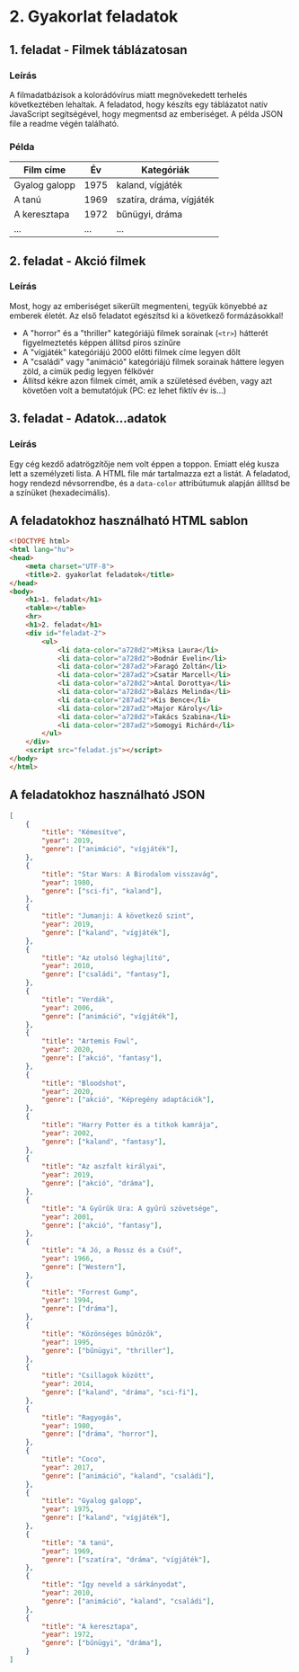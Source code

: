 # 2. Gyakorlat feladatok

## 1. feladat - Filmek táblázatosan

### Leírás

A filmadatbázisok a kolorádóvírus miatt megnövekedett terhelés következtében lehaltak. A feladatod, hogy készíts egy táblázatot natív JavaScript segítségével, hogy megmentsd az emberiséget. A példa JSON file a readme végén található.

### Példa

Film címe | Év | Kategóriák
--------- | -- | ----------
Gyalog galopp | 1975 | kaland, vígjáték
A tanú | 1969 | szatíra, dráma, vígjáték
A keresztapa | 1972 | bűnügyi, dráma
... | ... | ...

## 2. feladat - Akció filmek

### Leírás

Most, hogy az emberiséget sikerült megmenteni, tegyük könyebbé az emberek életét. Az első feladatot egészítsd ki a következő formázásokkal!

- A "horror" és a "thriller" kategóriájú filmek sorainak (```<tr>```) hátterét figyelmeztetés képpen állítsd piros színűre
- A "vígjáték" kategóriájú 2000 előtti filmek címe legyen dőlt
- A "családi" vagy "animáció" kategóriájú filmek sorainak háttere legyen zöld, a címük pedig legyen félkövér
- Állítsd kékre azon filmek címét, amik a születésed évében, vagy azt követően volt a bemutatójuk (PC: ez lehet fiktív év is...) 

## 3. feladat - Adatok...adatok

### Leírás

Egy cég kezdő adatrögzítője nem volt éppen a toppon. Emiatt elég kusza lett a személyzeti lista. A HTML file már tartalmazza ezt a listát. A feladatod, hogy rendezd névsorrendbe, és a ```data-color``` attribútumuk alapján állítsd be a színüket (hexadecimális).

## A feladatokhoz használható HTML sablon

```html
<!DOCTYPE html>
<html lang="hu">
<head>
    <meta charset="UTF-8">
    <title>2. gyakorlat feladatok</title>
</head>
<body>
    <h1>1. feladat</h1>
    <table></table>
    <hr>
    <h1>2. feladat</h1>
    <div id="feladat-2">
        <ul>
            <li data-color="a728d2">Miksa Laura</li>
            <li data-color="a728d2">Bodnár Evelin</li>
            <li data-color="287ad2">Faragó Zoltán</li>
            <li data-color="287ad2">Csatár Marcell</li>
            <li data-color="a728d2">Antal Dorottya</li>
            <li data-color="a728d2">Balázs Melinda</li>
            <li data-color="287ad2">Kis Bence</li>
            <li data-color="287ad2">Major Károly</li>
            <li data-color="a728d2">Takács Szabina</li>
            <li data-color="287ad2">Somogyi Richárd</li>
        </ul>
    </div>
    <script src="feladat.js"></script>
</body>
</html>
```

## A feladatokhoz használható JSON

```json
[
    {
        "title": "Kémesítve",
        "year": 2019,
        "genre": ["animáció", "vígjáték"],
    },
    {
        "title": "Star Wars: A Birodalom visszavág",
        "year": 1980,
        "genre": ["sci-fi", "kaland"],
    },
    {
        "title": "Jumanji: A következő szint",
        "year": 2019,
        "genre": ["kaland", "vígjáték"],
    },
    {
        "title": "Az utolsó léghajlító",
        "year": 2010,
        "genre": ["családi", "fantasy"],
    },
    {
        "title": "Verdák",
        "year": 2006,
        "genre": ["animáció", "vígjáték"],
    },
    {
        "title": "Artemis Fowl",
        "year": 2020,
        "genre": ["akció", "fantasy"],
    },
    {
        "title": "Bloodshot",
        "year": 2020,
        "genre": ["akció", "Képregény adaptációk"],
    },
    {
        "title": "Harry Potter és a titkok kamrája",
        "year": 2002,
        "genre": ["kaland", "fantasy"],
    },
    {
        "title": "Az aszfalt királyai",
        "year": 2019,
        "genre": ["akció", "dráma"],
    },
    {
        "title": "A Gyűrűk Ura: A gyűrű szövetsége",
        "year": 2001,
        "genre": ["akció", "fantasy"],
    },
    {
        "title": "A Jó, a Rossz és a Csúf",
        "year": 1966,
        "genre": ["Western"],
    },
    {
        "title": "Forrest Gump",
        "year": 1994,
        "genre": ["dráma"],
    },
    {
        "title": "Közönséges bűnözők",
        "year": 1995,
        "genre": ["bűnügyi", "thriller"],
    },
    {
        "title": "Csillagok között",
        "year": 2014,
        "genre": ["kaland", "dráma", "sci-fi"],
    },
    {
        "title": "Ragyogás",
        "year": 1980,
        "genre": ["dráma", "horror"],
    },
    {
        "title": "Coco",
        "year": 2017,
        "genre": ["animáció", "kaland", "családi"],
    },
    {
        "title": "Gyalog galopp",
        "year": 1975,
        "genre": ["kaland", "vígjáték"],
    },
    {
        "title": "A tanú",
        "year": 1969,
        "genre": ["szatíra", "dráma", "vígjáték"],
    },
    {
        "title": "Így neveld a sárkányodat",
        "year": 2010,
        "genre": ["animáció", "kaland", "családi"],
    },
    {
        "title": "A keresztapa",
        "year": 1972,
        "genre": ["bűnügyi", "dráma"],
    }
]
```
